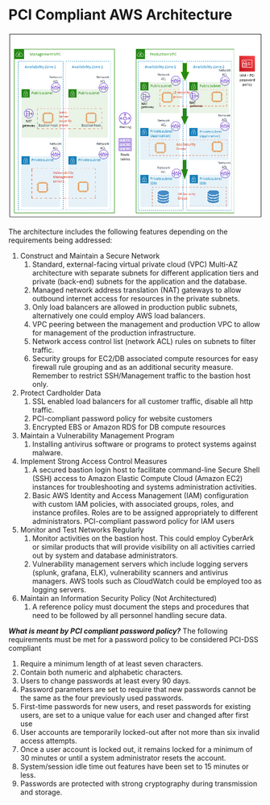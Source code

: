 PCI Compliant AWS Architecture 
==============================

![picture alt](https://raw.githubusercontent.com/kamitu-sm/ictlife/master/PCI_Architecure/pci-dss-on-aws.png "PCI ARCHITECTURE") 

The architecture includes the following features depending on the requirements being addressed:

1. Construct and Maintain a Secure Network
    1. Standard, external-facing virtual private cloud (VPC) Multi-AZ architecture with separate subnets for different application tiers and private (back-end) subnets for the application and the database.
    2. Managed network address translation (NAT) gateways to allow outbound internet access for resources in the private subnets.
    3. Only load balancers are allowed in production public subnets, alternatively one could employ AWS load balancers.
    4. VPC peering between the management and production VPC to allow for management of the production infrastructure.
    5. Network access control list (network ACL) rules on subnets to filter traffic.
    6. Security groups for EC2/DB associated compute resources for easy firewall rule grouping and as an additional security measure. Remember to restrict SSH/Management traffic to the bastion host only.
2. Protect Cardholder Data
    1. SSL enabled load balancers for all customer traffic, disable all http traffic.
    2. PCI-compliant password policy for website customers
    3. Encrypted EBS or Amazon RDS for DB compute resources
3. Maintain a Vulnerability Management Program
    1. Installing antivirus software or programs to protect systems against malware.
4. Implement Strong Access Control Measures
    1. A secured bastion login host to facilitate command-line Secure Shell (SSH) access to Amazon Elastic Compute Cloud (Amazon EC2) instances for troubleshooting and systems administration activities.
    2. Basic AWS Identity and Access Management (IAM) configuration with custom IAM policies, with associated groups, roles, and instance profiles. Roles are to be assigned appropriately to different administrators. PCI-compliant password policy for IAM users
5. Monitor and Test Networks Regularly
    1. Monitor activities on the bastion host. This could employ CyberArk or similar products that will provide visibility on all activities carried out by system and database administrators.
    2. Vulnerability management servers which include logging servers (splunk, grafana, ELK), vulnerability scanners and antivirus managers. AWS tools such as CloudWatch could be employed too as logging servers.
6. Maintain an Information Security Policy (Not Architectured)
    1. A reference policy must document the steps and procedures that need to be followed by all personnel handling secure data.


***What is meant by PCI compliant password policy?***
The following requirements must be met for a password policy to be considered PCI-DSS compliant
1. Require a minimum length of at least seven characters.
2. Contain both numeric and alphabetic characters.
3. Users to change passwords at least every 90 days.
4. Password parameters are set to require that new passwords cannot be the same as the four previously used passwords.
5. First-time passwords for new users, and reset passwords for existing users, are set to a unique value for each user and changed after first use
6. User accounts are temporarily locked-out after not more than six invalid access attempts.
7. Once a user account is locked out, it remains locked for a minimum of 30 minutes or until a system administrator resets the account.
8. System/session idle time out features have been set to 15 minutes or less.
9. Passwords are protected with strong cryptography during transmission and storage.

